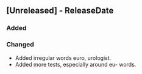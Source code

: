 ## [Unreleased] - ReleaseDate
### Added

### Changed
- Added irregular words euro, urologist.
- Added more tests, especially around eu- words.
